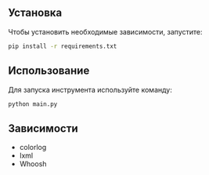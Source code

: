## Установка

Чтобы установить необходимые зависимости, запустите:

```bash
pip install -r requirements.txt
```

## Использование

Для запуска инструмента используйте команду:

```bash
python main.py
```

## Зависимости

- colorlog
- lxml
- Whoosh
